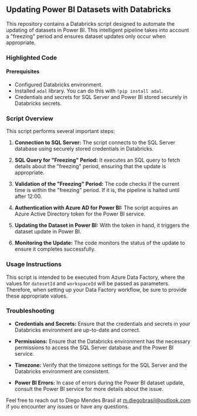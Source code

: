 ## Updating Power BI Datasets with Databricks

This repository contains a Databricks script designed to automate the updating of datasets in Power BI. This intelligent pipeline takes into account a "freezing" period and ensures dataset updates only occur when appropriate.

### **Highlighted Code**

#### Prerequisites

- Configured Databricks environment.
- Installed `adal` library. You can do this with `!pip install adal`.
- Credentials and secrets for SQL Server and Power BI stored securely in Databricks secrets.

### **Script Overview**

This script performs several important steps:

1. **Connection to SQL Server:** The script connects to the SQL Server database using securely stored credentials in Databricks.

2. **SQL Query for "Freezing" Period:** It executes an SQL query to fetch details about the "freezing" period, ensuring that the update is appropriate.

3. **Validation of the "Freezing" Period:** The code checks if the current time is within the "freezing" period. If it is, the pipeline is halted until after 12:00.

4. **Authentication with Azure AD for Power BI:** The script acquires an Azure Active Directory token for the Power BI service.

5. **Updating the Dataset in Power BI:** With the token in hand, it triggers the dataset update in Power BI.

6. **Monitoring the Update:** The code monitors the status of the update to ensure it completes successfully.

### **Usage Instructions**

This script is intended to be executed from Azure Data Factory, where the values for `datesetId` and `workspaceId` will be passed as parameters. Therefore, when setting up your Data Factory workflow, be sure to provide these appropriate values.

### **Troubleshooting**

- **Credentials and Secrets:** Ensure that the credentials and secrets in your Databricks environment are up-to-date and correct.

- **Permissions:** Ensure that the Databricks environment has the necessary permissions to access the SQL Server database and the Power BI service.

- **Timezone:** Verify that the timezone settings for the SQL Server and the Databricks environment are consistent.

- **Power BI Errors:** In case of errors during the Power BI dataset update, consult the Power BI service for more details about the issue.


Feel free to reach out to Diego Mendes Brasil at m.diegobrasil@outlook.com if you encounter any issues or have any questions. 
